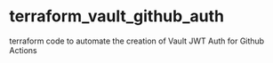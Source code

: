 # terraform_vault_github_auth
terraform code to  automate the creation of Vault JWT Auth for Github Actions
